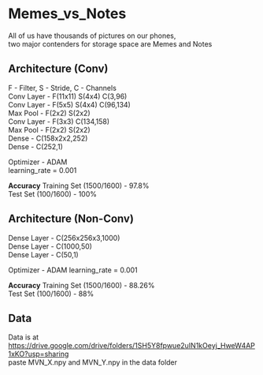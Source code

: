 # Memes_vs_Notes
All of us have thousands of pictures on our phones,   
two major contenders for storage space are Memes and Notes

## Architecture (Conv)
F - Filter, S - Stride, C - Channels   
Conv Layer - F(11x11) S(4x4) C(3,96)  
Conv Layer - F(5x5) S(4x4) C(96,134)  
Max Pool - F(2x2) S(2x2)   
Conv Layer - F(3x3) C(134,158)   
Max Pool - F(2x2) S(2x2)  
Dense - C(158x2x2,252)   
Dense - C(252,1)   

Optimizer - ADAM    
learning_rate = 0.001   

**Accuracy**
Training Set (1500/1600) - 97.8%   
Test Set (100/1600) - 100%

## Architecture (Non-Conv)
Dense Layer - C(256x256x3,1000)   
Dense Layer - C(1000,50)  
Dense Layer - C(50,1)   

Optimizer - ADAM
learning_rate = 0.001  

**Accuracy**
Training Set (1500/1600) - 88.26%  
Test Set (100/1600) - 88%

## Data
Data is at
https://drive.google.com/drive/folders/1SH5Y8fpwue2uIN1kOeyj_HweW4AP1xKO?usp=sharing   
paste MVN_X.npy and MVN_Y.npy in the data folder
